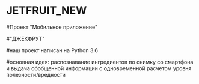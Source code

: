 # JETFRUIT_NEW
#Проект "Мобильное приложение"

#"ДЖЕКФРУТ"

#наш проект написан на Python 3.6

#основная идея: распознавание ингредиентов по снимку со смартфона и выдача обобщенной информации с одновременной расчетом уровня полезности/вредности
